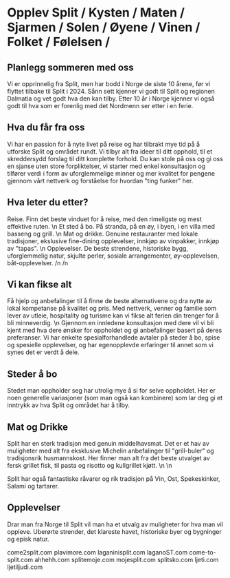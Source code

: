 # Opplev Split / Kysten /  Maten / Sjarmen / Solen / Øyene / Vinen / Folket / Følelsen / 

## Planlegg sommeren med oss

Vi er opprinnelig fra Split, men har bodd i Norge de siste 10 årene, før vi flyttet tilbake til Split i 2024. Sånn sett kjenner vi godt til Split og regionen Dalmatia og vet godt hva den kan tilby. Etter 10 år i Norge kjenner vi også godt til hva som er forenlig med det Nordmenn ser etter i en ferie.

## Hva du får fra oss

Vi har en passion for å nyte livet på reise og har tilbrakt mye tid på å utforske Split og området rundt. Vi tilbyr alt fra ideer til ditt opphold, til et skreddersydd forslag til ditt komplette forhold. Du kan stole på oss og gi oss en sjanse uten store forpliktelser, vi starter med enkel konsultasjon og tilfører verdi i form av uforglemmelige minner og mer kvalitet for pengene gjennom vårt nettverk og forståelse for hvordan "ting funker" her.

## Hva leter du etter?

Reise. Finn det beste vinduet for å reise, med den rimeligste og mest effektive ruten. \n
Et sted å bo. På stranda, på en øy, i byen, i en villa med basseng og grill. \n
Mat og drikke. Genuine restauranter med lokale tradisjoner, ekslusive fine-dining opplevelser, innkjøp av vinpakker, innkjøp av "tapas". \n
Opplevelser. De beste strendene, historiske bygg, uforglemmelig natur, skjulte perler, sosiale arrangementer, øy-opplevelsen, båt-opplevelser. /n
/n

## Vi kan fikse alt

Få hjelp og anbefalinger til å finne de beste alternativene og dra nytte av lokal kompetanse på kvalitet og pris. Med nettverk, venner og familie som lever av utleie, hospitality og turisme kan vi fikse alt ferien din trenger for å bli minneverdig. \n
Gjennom en innledene konsultasjon med dere vil vi bli kjent med hva dere ønsker for oppholdet og gi anbefalinger basert på deres preferanser. Vi har enkelte spesialforhandlede avtaler på steder å bo, spise og spesielle opplevelser, og har egenopplevde erfaringer til annet som vi synes det er verdt å dele.

## Steder å bo

Stedet man oppholder seg har utrolig mye å si for selve oppholdet. Her er noen generelle variasjoner (som man også kan kombinere) som lar deg gi et inntrykk av hva Split og området har å tilby.

## Mat og Drikke

Split har en sterk tradisjon med genuin middelhavsmat. Det er et hav av muligheter med alt fra eksklusive Michelin anbefalinger til "grill-buler" og tradisjonsrik husmannskost. Her finner man alt fra det beste utvalget av fersk grillet fisk, til pasta og risotto og kullgrillet kjøtt. \n
\n

Split har også fantastiske råvarer og rik tradisjon på Vin, Ost, Spekeskinker, Salami og tartarer.

## Opplevelser

Drar man fra Norge til Split vil man ha et utvalg av muligheter for hva man vil oppleve. Uberørte strender, det klareste havet, historiske byer og bygninger og episk natur.

come2split.com
plavimore.com
laganinisplit.com
laganoST.com
come-to-split.com
ahhehh.com
splitemoje.com
mojesplit.com
splitsko.com
ljeti.com
ljetiljudi.com

